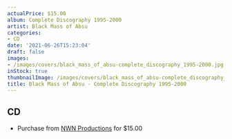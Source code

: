 ```yaml
---
actualPrice: $15.00
album: Complete Discography 1995-2000
artist: Black Mass of Absu
categories:
- CD
date: '2021-06-26T15:23:04'
draft: false
images:
- /images/covers/black_mass_of_absu-complete_discography_1995-2000.jpg
inStock: true
thumbnailImage: /images/covers/black_mass_of_absu-complete_discography_1995-2000-thumb.jpg
title: Black Mass of Absu - Complete Discography 1995-2000
---
```


## CD
* Purchase from [NWN Productions](http://shop.nwnprod.com/index.php?route=product/product&path=93&product_id=14501&sort=pd.name&order=ASC) for $15.00
